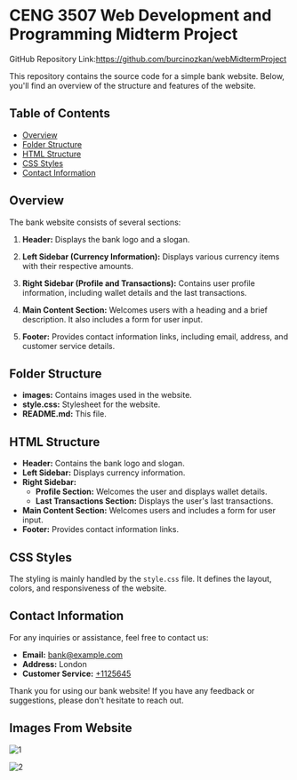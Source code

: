 # CENG 3507 Web Development and Programming Midterm Project
GitHub Repository Link:https://github.com/burcinozkan/webMidtermProject



This repository contains the source code for a simple bank website. Below, you'll find an overview of the structure and features of the website.

## Table of Contents

- [Overview](#overview)
- [Folder Structure](#folder-structure)
- [HTML Structure](#html-structure)
- [CSS Styles](#css-styles)
- [Contact Information](#contact-information)

## Overview

The bank website consists of several sections:

1. **Header:** Displays the bank logo and a slogan.

2. **Left Sidebar (Currency Information):** Displays various currency items with their respective amounts.

3. **Right Sidebar (Profile and Transactions):** Contains user profile information, including wallet details and the last transactions.

4. **Main Content Section:** Welcomes users with a heading and a brief description. It also includes a form for user input.

5. **Footer:** Provides contact information links, including email, address, and customer service details.

## Folder Structure

- **images:** Contains images used in the website.
- **style.css:** Stylesheet for the website.
- **README.md:** This file.

## HTML Structure

- **Header:** Contains the bank logo and slogan.
- **Left Sidebar:** Displays currency information.
- **Right Sidebar:**
  - **Profile Section:** Welcomes the user and displays wallet details.
  - **Last Transactions Section:** Displays the user's last transactions.
- **Main Content Section:** Welcomes users and includes a form for user input.
- **Footer:** Provides contact information links.

## CSS Styles

The styling is mainly handled by the `style.css` file. It defines the layout, colors, and responsiveness of the website.


## Contact Information

For any inquiries or assistance, feel free to contact us:

- **Email:** [bank@example.com](mailto:bank@example.com)
- **Address:** London
- **Customer Service:** [+1125645](tel:+1125645)

Thank you for using our bank website! If you have any feedback or suggestions, please don't hesitate to reach out.

## Images From Website

![1](https://github.com/burcinozkan/webMidtermProject/assets/105969774/3ebaa8e5-630a-4cf4-8f92-710732026ef0)

![2](https://github.com/burcinozkan/webMidtermProject/assets/105969774/658ae9f1-797c-40b0-a88d-5284ab758fa4)




